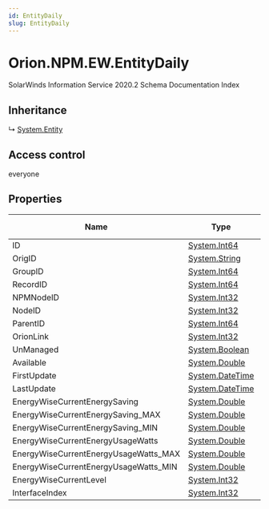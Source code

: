 ```yaml
---
id: EntityDaily
slug: EntityDaily
---
```


# Orion.NPM.EW.EntityDaily

SolarWinds Information Service 2020.2 Schema Documentation Index

## Inheritance

↳ [System.Entity](./../System/Entity)

## Access control

everyone

## Properties

| Name | Type | Summary | Access Control |
| ------ | ------ | ------ | ------ |
| ID | [System.Int64](https://docs.microsoft.com/en-us/dotnet/api/system.int64) |  | everyone |
| OrigID | [System.String](https://docs.microsoft.com/en-us/dotnet/api/system.string) |  | everyone |
| GroupID | [System.Int64](https://docs.microsoft.com/en-us/dotnet/api/system.int64) |  | everyone |
| RecordID | [System.Int64](https://docs.microsoft.com/en-us/dotnet/api/system.int64) |  | everyone |
| NPMNodeID | [System.Int32](https://docs.microsoft.com/en-us/dotnet/api/system.int32) |  | everyone |
| NodeID | [System.Int32](https://docs.microsoft.com/en-us/dotnet/api/system.int32) |  | everyone |
| ParentID | [System.Int64](https://docs.microsoft.com/en-us/dotnet/api/system.int64) |  | everyone |
| OrionLink | [System.Int32](https://docs.microsoft.com/en-us/dotnet/api/system.int32) |  | everyone |
| UnManaged | [System.Boolean](https://docs.microsoft.com/en-us/dotnet/api/system.boolean) |  | everyone |
| Available | [System.Double](https://docs.microsoft.com/en-us/dotnet/api/system.double) |  | everyone |
| FirstUpdate | [System.DateTime](https://docs.microsoft.com/en-us/dotnet/api/system.datetime) |  | everyone |
| LastUpdate | [System.DateTime](https://docs.microsoft.com/en-us/dotnet/api/system.datetime) |  | everyone |
| EnergyWiseCurrentEnergySaving | [System.Double](https://docs.microsoft.com/en-us/dotnet/api/system.double) |  | everyone |
| EnergyWiseCurrentEnergySaving_MAX | [System.Double](https://docs.microsoft.com/en-us/dotnet/api/system.double) |  | everyone |
| EnergyWiseCurrentEnergySaving_MIN | [System.Double](https://docs.microsoft.com/en-us/dotnet/api/system.double) |  | everyone |
| EnergyWiseCurrentEnergyUsageWatts | [System.Double](https://docs.microsoft.com/en-us/dotnet/api/system.double) |  | everyone |
| EnergyWiseCurrentEnergyUsageWatts_MAX | [System.Double](https://docs.microsoft.com/en-us/dotnet/api/system.double) |  | everyone |
| EnergyWiseCurrentEnergyUsageWatts_MIN | [System.Double](https://docs.microsoft.com/en-us/dotnet/api/system.double) |  | everyone |
| EnergyWiseCurrentLevel | [System.Int32](https://docs.microsoft.com/en-us/dotnet/api/system.int32) |  | everyone |
| InterfaceIndex | [System.Int32](https://docs.microsoft.com/en-us/dotnet/api/system.int32) |  | everyone |

